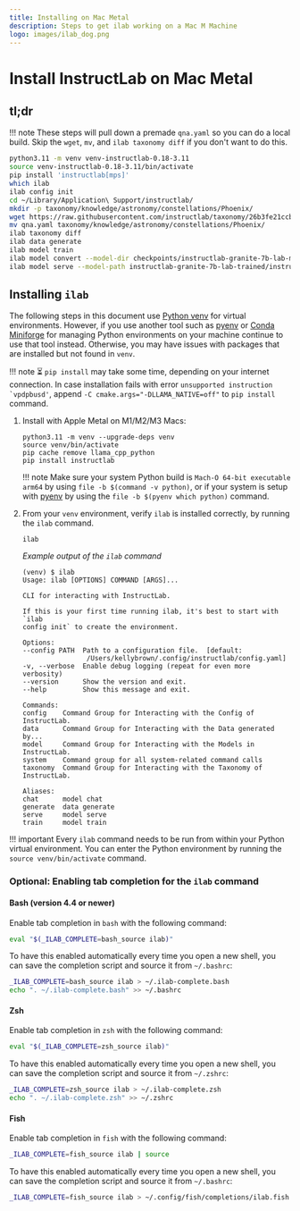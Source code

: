 ```yaml
---
title: Installing on Mac Metal
description: Steps to get ilab working on a Mac M Machine
logo: images/ilab_dog.png
---
```

# Install InstructLab on Mac Metal

## tl;dr

!!! note
    These steps will pull down a premade `qna.yaml` so you can do a local build. Skip the `wget`, `mv`, and `ilab taxonomy diff` if you don't want to do this.

```bash
python3.11 -m venv venv-instructlab-0.18-3.11
source venv-instructlab-0.18-3.11/bin/activate
pip install 'instructlab[mps]'
which ilab
ilab config init
cd ~/Library/Application\ Support/instructlab/
mkdir -p taxonomy/knowledge/astronomy/constellations/Phoenix/
wget https://raw.githubusercontent.com/instructlab/taxonomy/26b3fe21ccbb95adc06fe8ce76c7c18559e8dd05/knowledge/science/astronomy/constellations/phoenix/qna.yaml
mv qna.yaml taxonomy/knowledge/astronomy/constellations/Phoenix/
ilab taxonomy diff
ilab data generate
ilab model train
ilab model convert --model-dir checkpoints/instructlab-granite-7b-lab-mlx-q
ilab model serve --model-path instructlab-granite-7b-lab-trained/instructlab-granite-7b-lab-Q4_K_M.gguf
```

## Installing `ilab` 

The following steps in this document use [Python venv](https://docs.python.org/3/library/venv.html) for virtual environments. However, if you use another tool such as [pyenv](https://github.com/pyenv/pyenv) or [Conda Miniforge](https://github.com/conda-forge/miniforge) for managing Python environments on your machine continue to use that tool instead. Otherwise, you may have issues with packages that are installed but not found in `venv`.

!!! note
    ⏳ `pip install` may take some time, depending on your internet connection. In case installation fails with error ``unsupported instruction `vpdpbusd'``, append `-C cmake.args="-DLLAMA_NATIVE=off"` to `pip install` command.

1) Install with Apple Metal on M1/M2/M3 Macs:

    ```shell
    python3.11 -m venv --upgrade-deps venv
    source venv/bin/activate
    pip cache remove llama_cpp_python
    pip install instructlab
    ```

    !!! note
        Make sure your system Python build is `Mach-O 64-bit executable arm64` by using `file -b $(command -v python)`,
        or if your system is setup with [pyenv](https://github.com/pyenv/pyenv) by using the `file -b $(pyenv which python)` command.

2) From your `venv` environment, verify `ilab` is installed correctly, by running the `ilab` command.

    ```shell
    ilab
    ```

    *Example output of the `ilab` command*

    ```shell
    (venv) $ ilab
    Usage: ilab [OPTIONS] COMMAND [ARGS]...

    CLI for interacting with InstructLab.

    If this is your first time running ilab, it's best to start with `ilab
    config init` to create the environment.

    Options:
    --config PATH  Path to a configuration file.  [default:
                    /Users/kellybrown/.config/instructlab/config.yaml]
    -v, --verbose  Enable debug logging (repeat for even more verbosity)
    --version      Show the version and exit.
    --help         Show this message and exit.

    Commands:
    config    Command Group for Interacting with the Config of InstructLab.
    data      Command Group for Interacting with the Data generated by...
    model     Command Group for Interacting with the Models in InstructLab.
    system    Command group for all system-related command calls
    taxonomy  Command Group for Interacting with the Taxonomy of InstructLab.

    Aliases:
    chat      model chat
    generate  data generate
    serve     model serve
    train     model train
    ```

!!! important
    Every `ilab` command needs to be run from within your Python virtual environment. You can enter the Python environment by running the `source venv/bin/activate` command.

### Optional: Enabling tab completion for the `ilab` command

#### Bash (version 4.4 or newer)

Enable tab completion in `bash` with the following command:

```sh
eval "$(_ILAB_COMPLETE=bash_source ilab)"
```

To have this enabled automatically every time you open a new shell,
you can save the completion script and source it from `~/.bashrc`:

```sh
_ILAB_COMPLETE=bash_source ilab > ~/.ilab-complete.bash
echo ". ~/.ilab-complete.bash" >> ~/.bashrc
```

#### Zsh

Enable tab completion in `zsh` with the following command:

```sh
eval "$(_ILAB_COMPLETE=zsh_source ilab)"
```

To have this enabled automatically every time you open a new shell,
you can save the completion script and source it from `~/.zshrc`:

```sh
_ILAB_COMPLETE=zsh_source ilab > ~/.ilab-complete.zsh
echo ". ~/.ilab-complete.zsh" >> ~/.zshrc
```

#### Fish

Enable tab completion in `fish` with the following command:

```sh
_ILAB_COMPLETE=fish_source ilab | source
```

To have this enabled automatically every time you open a new shell,
you can save the completion script and source it from `~/.bashrc`:

```sh
_ILAB_COMPLETE=fish_source ilab > ~/.config/fish/completions/ilab.fish
```